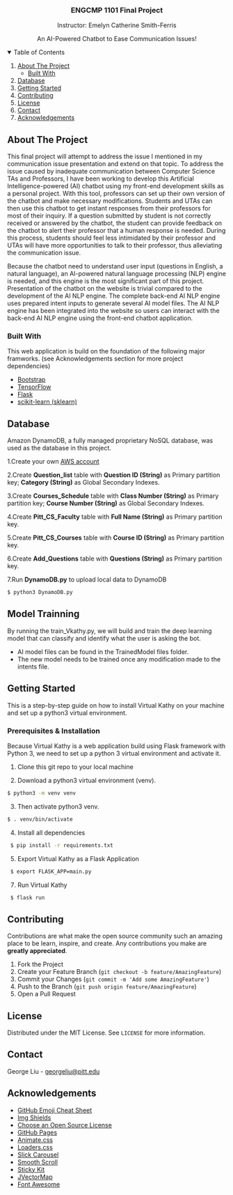 <!-- PROJECT LOGO -->
<br />
<p align="center">

  <h3 align="center">ENGCMP 1101 Final Project</h3>

  <p align="center">
    Instructor: Emelyn Catherine Smith-Ferris
  </p>
  <p align="center">
    An AI-Powered Chatbot to Ease Communication Issues!
  </p>
</p>

<!-- TABLE OF CONTENTS -->
<details open="open">
  <summary>Table of Contents</summary>
  <ol>
    <li>
      <a href="#about-the-project">About The Project</a>
      <ul>
        <li><a href="#built-with">Built With</a></li>
      </ul>
    </li>
    <li><a href="#database">Database</a></li>
    <li>
      <a href="#getting-started">Getting Started</a>
    </li>
    <li><a href="#contributing">Contributing</a></li>
    <li><a href="#license">License</a></li>
    <li><a href="#contact">Contact</a></li>
    <li><a href="#acknowledgements">Acknowledgements</a></li>
  </ol>
</details>



<!-- ABOUT THE PROJECT -->
## About The Project

This final project will attempt to address the issue I mentioned in my communication issue presentation and extend on that topic. To address the issue caused by inadequate communication between Computer Science TAs and Professors, I have been working to develop this Artificial Intelligence-powered (AI) chatbot using my front-end development skills as a personal project. With this tool, professors can set up their own version of the chatbot and make necessary modifications. Students and UTAs can then use this chatbot to get instant responses from their professors for most of their inquiry. If a question submitted by student is not correctly received or answered by the chatbot, the student can provide feedback on the chatbot to alert their professor that a human response is needed. During this process, students should feel less intimidated by their professor and UTAs will have more opportunities to talk to their professor, thus alleviating the communication issue.  

Because the chatbot need to understand user input (questions in English, a natural language), an AI-powered natural language processing (NLP) engine is needed, and this engine is the most significant part of this project. Presentation of the chatbot on the website is trivial compared to the development of the AI NLP engine. The complete back-end AI NLP engine uses prepared intent inputs to generate several AI model files. The AI NLP engine has been integrated into the website so users can interact with the back-end AI NLP engine using the front-end chatbot application. 

### Built With

This web application is build on the foundation of the following major framworks. (see Acknowledgements section for more project dependencies)
* [Bootstrap](https://getbootstrap.com)
* [TensorFlow](https://www.tensorflow.org)
* [Flask](https://flask.palletsprojects.com/en/1.1.x/)
* [scikit-learn (sklearn)](https://scikit-learn.org/stable/)


<!-- Database -->
## Database

Amazon DynamoDB, a fully managed proprietary NoSQL database, was used as the database in this project.

1.Create your own [AWS account](https://aws.amazon.com/)

2.Create **Question_list** table with **Question ID (String)** as Primary partition key; **Category (String)** as Global Secondary Indexes. 

3.Create **Courses_Schedule** table with **Class Number (String)** as Primary partition key; **Course Number (String)** as Global Secondary Indexes. 

4.Create **Pitt_CS_Faculty** table with **Full Name (String)** as Primary partition key.

5.Create **Pitt_CS_Courses** table with **Course ID (String)** as Primary partition key.

6.Create **Add_Questions** table with **Questions (String)** as Primary partition key.

7.Run **DynamoDB.py** to upload local data to DynamoDB
  ```sh
  $ python3 DynamoDB.py
  ```


<!-- Train The Model -->
## Model Trainning
By running the train_Vkathy.py, we will build and train the deep learning model that can classify and identify what the user is asking the bot.

- AI model files can be found in the TrainedModel files folder.
- The new model needs to be trained once any modification made to the intents file. 



<!-- GETTING STARTED -->
## Getting Started

This is a step-by-step guide on how to install Virtual Kathy on your machine and set up a python3 virtual environment.

### Prerequisites & Installation

Because Virtual Kathy is a web application build using Flask framework with Python 3, we need to set up a python 3 virtual environment and activate it.

1. Clone this git repo to your local machine

2. Download a python3 virtual environment (venv).
  ```sh
  $ python3 -m venv venv
  ```
3. Then activate python3 venv.
  ```sh
  $ . venv/bin/activate
  ```
4. Install all dependencies
 ```sh
  $ pip install -r requirements.txt
  ```
5. Export Virtual Kathy as a Flask Application
 ```sh
  $ export FLASK_APP=main.py
  ```
7. Run Virtual Kathy
 ```sh
  $ flask run
  ```



<!-- CONTRIBUTING -->
## Contributing

Contributions are what make the open source community such an amazing place to be learn, inspire, and create. Any contributions you make are **greatly appreciated**.

1. Fork the Project
2. Create your Feature Branch (`git checkout -b feature/AmazingFeature`)
3. Commit your Changes (`git commit -m 'Add some AmazingFeature'`)
4. Push to the Branch (`git push origin feature/AmazingFeature`)
5. Open a Pull Request



<!-- LICENSE -->
## License

Distributed under the MIT License. See `LICENSE` for more information.



<!-- CONTACT -->
## Contact

George Liu - georgeliu@pitt.edu



<!-- ACKNOWLEDGEMENTS -->
## Acknowledgements
* [GitHub Emoji Cheat Sheet](https://www.webpagefx.com/tools/emoji-cheat-sheet)
* [Img Shields](https://shields.io)
* [Choose an Open Source License](https://choosealicense.com)
* [GitHub Pages](https://pages.github.com)
* [Animate.css](https://daneden.github.io/animate.css)
* [Loaders.css](https://connoratherton.com/loaders)
* [Slick Carousel](https://kenwheeler.github.io/slick)
* [Smooth Scroll](https://github.com/cferdinandi/smooth-scroll)
* [Sticky Kit](http://leafo.net/sticky-kit)
* [JVectorMap](http://jvectormap.com)
* [Font Awesome](https://fontawesome.com)





<!-- MARKDOWN LINKS & IMAGES -->
<!-- https://www.markdownguide.org/basic-syntax/#reference-style-links -->
[contributors-shield]: https://img.shields.io/github/contributors/othneildrew/Best-README-Template.svg?style=for-the-badge
[contributors-url]: https://github.com/othneildrew/Best-README-Template/graphs/contributors
[forks-shield]: https://img.shields.io/github/forks/othneildrew/Best-README-Template.svg?style=for-the-badge
[forks-url]: https://github.com/othneildrew/Best-README-Template/network/members
[stars-shield]: https://img.shields.io/github/stars/othneildrew/Best-README-Template.svg?style=for-the-badge
[stars-url]: https://github.com/othneildrew/Best-README-Template/stargazers
[issues-shield]: https://img.shields.io/github/issues/othneildrew/Best-README-Template.svg?style=for-the-badge
[issues-url]: https://github.com/othneildrew/Best-README-Template/issues
[license-shield]: https://img.shields.io/github/license/othneildrew/Best-README-Template.svg?style=for-the-badge
[license-url]: https://github.com/othneildrew/Best-README-Template/blob/master/LICENSE.txt
[linkedin-shield]: https://img.shields.io/badge/-LinkedIn-black.svg?style=for-the-badge&logo=linkedin&colorB=555
[linkedin-url]: https://linkedin.com/in/othneildrew
[product-screenshot]: images/screenshot.png
